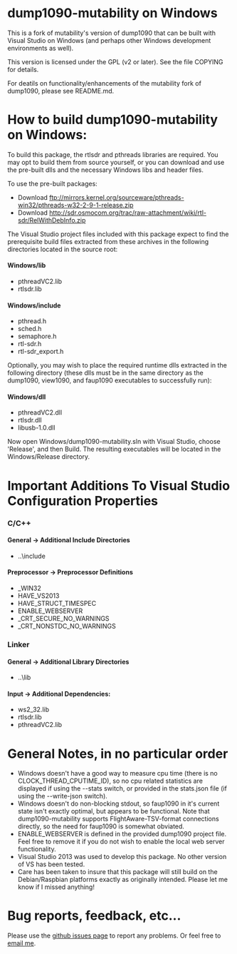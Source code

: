 # dump1090-mutability on Windows

This is a fork of mutability's version of dump1090 that can be built with Visual Studio on Windows (and perhaps other Windows development environments as well).

This version is licensed under the GPL (v2 or later).
See the file COPYING for details.

For deatils on functionality/enhancements of the mutability fork of dump1090, please see README.md.

# How to build dump1090-mutability on Windows:

To build this package, the rtlsdr and pthreads libraries are required. You may opt to build them from source yourself, or you can download and use the pre-built dlls and the necessary Windows libs and header files.

To use the pre-built packages:

* Download ftp://mirrors.kernel.org/sourceware/pthreads-win32/pthreads-w32-2-9-1-release.zip
* Download http://sdr.osmocom.org/trac/raw-attachment/wiki/rtl-sdr/RelWithDebInfo.zip

The Visual Studio project files included with this package expect to find the prerequisite build files extracted from these archives in the following directories located in the source root:

#### Windows/lib
* pthreadVC2.lib
* rtlsdr.lib

#### Windows/include
* pthread.h
* sched.h
* semaphore.h
* rtl-sdr.h
* rtl-sdr_export.h

Optionally, you may wish to place the required runtime dlls extracted in the following directory (these dlls must be in the same directory as the dump1090, view1090, and faup1090 executables to successfully run):

#### Windows/dll
* pthreadVC2.dll
* rtlsdr.dll
* libusb-1.0.dll

Now open Windows/dump1090-mutability.sln with Visual Studio, choose 'Release', and then Build. The resulting executables will be located in the Windows/Release directory.

# Important Additions To Visual Studio Configuration Properties

### C/C++

#### General -> Additional Include Directories
* ..\include

#### Preprocessor -> Preprocessor Definitions
* _WIN32
* HAVE_VS2013
* HAVE_STRUCT_TIMESPEC
* ENABLE_WEBSERVER
* _CRT_SECURE_NO_WARNINGS
* _CRT_NONSTDC_NO_WARNINGS

### Linker

#### General -> Additional Library Directories
* ..\lib

#### Input -> Additional Dependencies:
* ws2_32.lib
* rtlsdr.lib
* pthreadVC2.lib

# General Notes, in no particular order

* Windows doesn't have a good way to measure cpu time (there is no CLOCK_THREAD_CPUTIME_ID), so no cpu related statistics are displayed if using the --stats switch, or provided in the stats.json file (if using the --write-json switch).
* Windows doesn't do non-blocking stdout, so faup1090 in it's current state isn't exactly optimal, but appears to be functional. Note that dump1090-mutability supports FlightAware-TSV-format connections directly, so the need for faup1090 is somewhat obviated.
* ENABLE_WEBSERVER is defined in the provided dump1090 project file. Feel free to remove it if you do not wish to enable the local web server functionality.
* Visual Studio 2013 was used to develop this package. No other version of VS has been tested.
* Care has been taken to insure that this package will still build on the Debian/Raspbian platforms exactly as originally intended. Please let me know if I missed anything!

# Bug reports, feedback, etc...

Please use the [github issues page](https://github.com/labomb/dump1090/issues) to report any problems.
Or feel free to [email me](mailto:labomb@rochester.rr.com).

